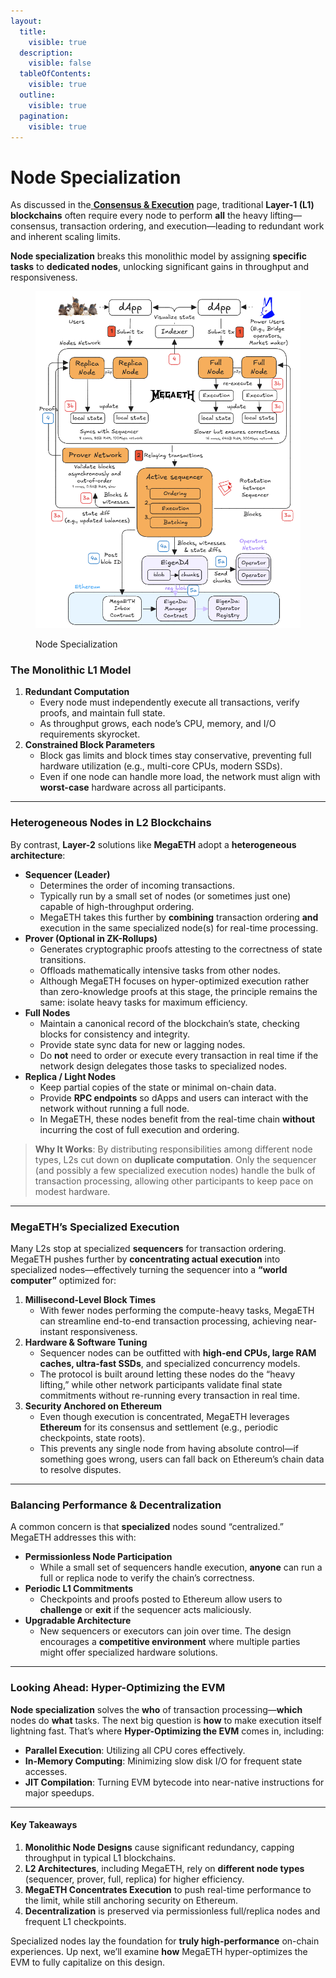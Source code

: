 ```yaml
---
layout:
  title:
    visible: true
  description:
    visible: false
  tableOfContents:
    visible: true
  outline:
    visible: true
  pagination:
    visible: true
---
```


# Node Specialization

As discussed in the[ **Consensus & Execution**](../introduction/just-another-l2/consensus-and-execution.md) page, traditional **Layer-1 (L1) blockchains** often require every node to perform **all** the heavy lifting—consensus, transaction ordering, and execution—leading to redundant work and inherent scaling limits.&#x20;

**Node specialization** breaks this monolithic model by assigning **specific tasks** to **dedicated nodes**, unlocking significant gains in throughput and responsiveness.

<figure><img src="../.gitbook/assets/MegaETH_node_spe_v3 (2).png" alt=""><figcaption><p>Node Specialization</p></figcaption></figure>

### The Monolithic L1 Model

1. **Redundant Computation**
   * Every node must independently execute all transactions, verify proofs, and maintain full state.
   * As throughput grows, each node’s CPU, memory, and I/O requirements skyrocket.
2. **Constrained Block Parameters**
   * Block gas limits and block times stay conservative, preventing full hardware utilization (e.g., multi-core CPUs, modern SSDs).
   * Even if one node can handle more load, the network must align with **worst-case** hardware across all participants.

***

### Heterogeneous Nodes in L2 Blockchains

By contrast, **Layer-2** solutions like **MegaETH** adopt a **heterogeneous architecture**:

* **Sequencer (Leader)**
  * Determines the order of incoming transactions.
  * Typically run by a small set of nodes (or sometimes just one) capable of high-throughput ordering.
  * MegaETH takes this further by **combining** transaction ordering **and** execution in the same specialized node(s) for real-time processing.
* **Prover (Optional in ZK-Rollups)**
  * Generates cryptographic proofs attesting to the correctness of state transitions.
  * Offloads mathematically intensive tasks from other nodes.
  * Although MegaETH focuses on hyper-optimized execution rather than zero-knowledge proofs at this stage, the principle remains the same: isolate heavy tasks for maximum efficiency.
* **Full Nodes**
  * Maintain a canonical record of the blockchain’s state, checking blocks for consistency and integrity.
  * Provide state sync data for new or lagging nodes.
  * Do **not** need to order or execute every transaction in real time if the network design delegates those tasks to specialized nodes.
* **Replica / Light Nodes**
  * Keep partial copies of the state or minimal on-chain data.
  * Provide **RPC endpoints** so dApps and users can interact with the network without running a full node.
  * In MegaETH, these nodes benefit from the real-time chain **without** incurring the cost of full execution and ordering.

> **Why It Works**: By distributing responsibilities among different node types, L2s cut down on **duplicate computation**. Only the sequencer (and possibly a few specialized execution nodes) handle the bulk of transaction processing, allowing other participants to keep pace on modest hardware.

***

### MegaETH’s Specialized Execution

Many L2s stop at specialized **sequencers** for transaction ordering. MegaETH pushes further by **concentrating actual execution** into specialized nodes—effectively turning the sequencer into a **“world computer”** optimized for:

1. **Millisecond-Level Block Times**
   * With fewer nodes performing the compute-heavy tasks, MegaETH can streamline end-to-end transaction processing, achieving near-instant responsiveness.
2. **Hardware & Software Tuning**
   * Sequencer nodes can be outfitted with **high-end CPUs, large RAM caches, ultra-fast SSDs**, and specialized concurrency models.
   * The protocol is built around letting these nodes do the “heavy lifting,” while other network participants validate final state commitments without re-running every transaction in real time.
3. **Security Anchored on Ethereum**
   * Even though execution is concentrated, MegaETH leverages **Ethereum** for its consensus and settlement (e.g., periodic checkpoints, state roots).
   * This prevents any single node from having absolute control—if something goes wrong, users can fall back on Ethereum’s chain data to resolve disputes.

***

### Balancing Performance & Decentralization

A common concern is that **specialized** nodes sound “centralized.” MegaETH addresses this with:

* **Permissionless Node Participation**
  * While a small set of sequencers handle execution, **anyone** can run a full or replica node to verify the chain’s correctness.
* **Periodic L1 Commitments**
  * Checkpoints and proofs posted to Ethereum allow users to **challenge** or **exit** if the sequencer acts maliciously.
* **Upgradable Architecture**
  * New sequencers or executors can join over time. The design encourages a **competitive environment** where multiple parties might offer specialized hardware solutions.

***

### Looking Ahead: Hyper-Optimizing the EVM

**Node specialization** solves the **who** of transaction processing—**which** nodes do **what** tasks. The next big question is **how** to make execution itself lightning fast. That’s where **Hyper-Optimizing the EVM** comes in, including:

* **Parallel Execution**: Utilizing all CPU cores effectively.
* **In-Memory Computing**: Minimizing slow disk I/O for frequent state accesses.
* **JIT Compilation**: Turning EVM bytecode into near-native instructions for major speedups.

***

#### Key Takeaways

1. **Monolithic Node Designs** cause significant redundancy, capping throughput in typical L1 blockchains.
2. **L2 Architectures**, including MegaETH, rely on **different node types** (sequencer, prover, full, replica) for higher efficiency.
3. **MegaETH Concentrates Execution** to push real-time performance to the limit, while still anchoring security on Ethereum.
4. **Decentralization** is preserved via permissionless full/replica nodes and frequent L1 checkpoints.

Specialized nodes lay the foundation for **truly high-performance** on-chain experiences. Up next, we’ll examine **how** MegaETH hyper-optimizes the EVM to fully capitalize on this design.
